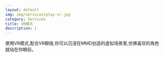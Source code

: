 ```yaml
---
layout: default
img: img/services/play-vr.jpg
category: Services
title: VR模式
description: |
---
```

使用VR模式,配合VR眼镜,你可以沉浸在MMD创造的虚拟场景里,仿佛喜欢的角色就站在你眼前。